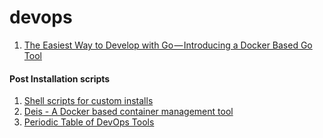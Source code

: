 # devops

1. [The Easiest Way to Develop with Go — Introducing a Docker Based Go Tool](https://medium.com/iron-io-blog/the-easiest-way-to-develop-with-go-introducing-a-docker-based-go-tool-c456238507d6)

#### Post Installation scripts
1. [Shell scripts for custom installs](https://github.com/snwh/ubuntu-post-install)
2. [Deis - A Docker based container management tool](http://docs.deis.io/en/latest/toctree/#toctree)
3. [Periodic Table of DevOps Tools](https://xebialabs.com/periodic-table-of-devops-tools/)
